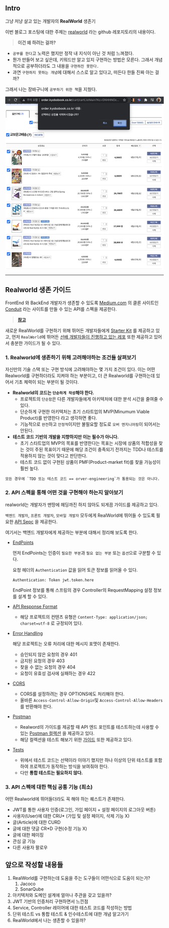 ## Intro

그냥 저냥 살고 있는 개발자의 **RealWorld** 생존기

이번 블로그 포스팅에 대한 주제는 [realworld](https://github.com/gothinkster/realworld) 라는 github 레포지토리의 내용이다.

> **이건 왜 하려는 걸까?**

- `공부를 한다`고 노력은 했지만 정작 내 지식이 아닌 것 처럼 느껴졌다.
- 뭔가 만들어 보고 싶은데, 키워드만 알고 있지 구현하는 방법은 모른다. 그래서 개념적으로 공부하더라도 그 내용을 `구현하진 못한다.`
- 과연 `구현하지 못하는 개념`에 대해서 스스로 알고 있다고, 떠든다 한들 진짜 아는 걸까?

그래서 나는 장바구니에 `공부하기 위한 책`을 지웠다.

![장바구니 삭제](https://github.com/SeokRae/TIL/blob/master/realworld/images/delete_item.png)

---

## Realworld 생존 가이드

FrontEnd 와 BackEnd 개발자가 생존할 수 있도록 [Medium.com](http://Medium.com) 의 클론 사이트인 [Conduit](https://demo.realworld.io/#/) 라는
사이트를 만들 수 있는 API를 스펙을 제공한다.

> [**참고**](https://gothinkster.github.io/realworld/docs/intro)

새로운 RealWorld를 구현하기 위해 뛰어든 개발자들에게 [Starter Kit](https://github.com/gothinkster/realworld-starter-kit) 를 제공하고 있고,
먼저  `RealWorld`에 뛰어든 [선배 개발자들이 진행하고 있는 레포](https://codebase.show/projects/realworld) 또한 제공하고 있어서 충분한 가이드가 될 수 있다.

### 1. Realworld에 생존하기 위해 고려해야하는 조건들 살펴보기

자신만의 기술 스택 또는 구현 방식에 고려해야하는 몇 가지 조건이 있다. 이는 어떤 Realworld를 구현하더라도 지켜야 하는 부분이고, 더 큰 Realworld를 구현하는데 있어서 기초 체력이 되는 부분이 될
것이다.

- **Realworld의 코드는 `단순하게 작성`해야 한다.**
    - 프로젝트의 `단순함`은 다른 개발자들에게 아키텍처에 대한 분석 시간을 줄여줄 수 있다.
    - 단순하게 구현한 아키텍처는 초기 스타트업의 MVP(Minumum Viable Product)를 반영한다 라고 생각하면 좋다.
    - 기능적으로 `완전`하고 `안정적`이지만 불필요할 정도로 `오버 엔지니어링`이 되어서는 안된다.
- **테스트 코드 기반의 개발을 지향하지만 이는 필수가 아니다.**
    - 초기 스타트업의 MVP의 목표를 반영한다는 목표는 시장에 상품의 적합성을 찾는 것이 주된 목표이기 때문에 해당 조건이 충족되기 전까지는 TDD나 테스트를 적용하지 않는 것이 맞다고 판단한다.
    - 테스트 코드 없이 구현된 상품이 PMF(Product-market fit)를 찾을 가능성이 훨씬 높다.

```text
모든 경우에 `TDD 또는 테스트 코드 == orver-engineering`가 통용되는 것은 아니다.
```

### 2. API 스펙을 통해 어떤 것을 구현해야 하는지 알아보기

realworld는 개발자가 맨땅에 헤딩까진 하지 않아도 되게끔 가이드를 제공하고 있다.

`백엔드 개발자`, `프론트 개발자`, `모바일 개발자` 모두에게 RealWorld에 뛰어들 수 있도록
필요한 [API Sepc](https://gothinkster.github.io/realworld/docs/specs/backend-specs/introduction/) 을 제공한다.

여기서는 백엔드 개발자에게 제공하는 부분에 대해서 정리해 보도록 한다.

- [EndPoints](https://gothinkster.github.io/realworld/docs/specs/backend-specs/endpoints)

  먼저 EndPoints는 인증이 `필요한 부분`과 `필요 없는 부분` 또는 `옵션`으로 구분할 수 있다.

  요청 헤더의 `Authentication` 값을 읽어 토큰 정보를 읽어올 수 있다.

    ```text
    Authentication: Token jwt.token.here
    ```

  EndPoint 정보를 통해 스프링의 경우 Controller의 RequestMapping 설정 정보를 설계 할 수 있다.

- [API Response Format](https://gothinkster.github.io/realworld/docs/specs/backend-specs/api-response-format)

    - 해당 프로젝트의 컨텐츠 유형은 `Content-Type: application/json; charset=utf-8` 로 규정되어 있다.

- [Error Handling](https://gothinkster.github.io/realworld/docs/specs/backend-specs/error-handling)

  해당 프로젝트는 오류 처리에 대한 메시지 포맷이 존재한다.

    - 승인되지 않은 요청의 경우 401
    - 금지된 요청의 경우 403
    - 찾을 수 없는 요청의 경우 404
    - 요청이 유효성 검사에 실패하는 경우 422

- [CORS](https://gothinkster.github.io/realworld/docs/specs/backend-specs/cors)

    - CORS를 설정하려는 경우 OPTIONS에도 처리해야 한다.
    - 올바른 `Access-Control-Allow-Origin`및 `Access-Control-Allow-Headers` 를 반환해야 한다.

- [Postman](https://gothinkster.github.io/realworld/docs/specs/backend-specs/postman)

    - Realword의 가이드를 제공할 때 API 엔드 포인트를 테스트하는데 사용할 수
      있는 [Postman 컬렉션](https://github.com/gothinkster/realworld/blob/main/api/Conduit.postman_collection.json) 을 제공하고 있다.
    - 해당 컬렉션을 테스트 해보기 위한 [가이드](https://github.com/gothinkster/realworld/tree/main/api) 또한 제공하고 있다.

- [Tests](https://gothinkster.github.io/realworld/docs/specs/backend-specs/tests)

    - 위에서 테스트 코드는 선택이라 이야기 했지만 하나 이상의 단위 테스트를 포함하여 프로젝트가 동작하는 방식을 보여줘야 한다.
    - 다만 **통합 테스트는 필요하지 않다.**

### 3. API 스펙에 대한 핵심 공통 기능 (최소)

어떤 Realworld에 뛰어들더라도 꼭 해야 하는 퀘스트가 존재한다.

- JWT를 통한 사용자 인증(로그인, 가입 페이지 + 설정 페이지의 로그아웃 버튼)
- 사용자(User)에 대한 CRU* (가입 및 설정 페이지, 삭제 기능 X)
- 글(Article)에 대한 CURD
- 글에 대한 댓글 CR*D 구현(수정 기능 X)
- 글에 대한 페이징
- 관심 글 기능
- 다른 사용자 팔로우

## 앞으로 작성할 내용들

1. RealWorld를 구현하는데 도움을 주는 도구들이 어떤식으로 도움이 되는가?
    1. Jacoco
    2. SonarQube
2. 아키텍처와 도메인 설계에 얼마나 주관을 갖고 있을까?
3. JWT 기반의 인증처리 구현하면서 느낀점
4. Service, Controller 레이어에 대한 테스트 코드를 작성하는 방법
5. 단위 테스트 vs 통합 테스트 & 인수테스트에 대한 개념 알고가기
6. RealWorld에서 나는 생존할 수 있을까?